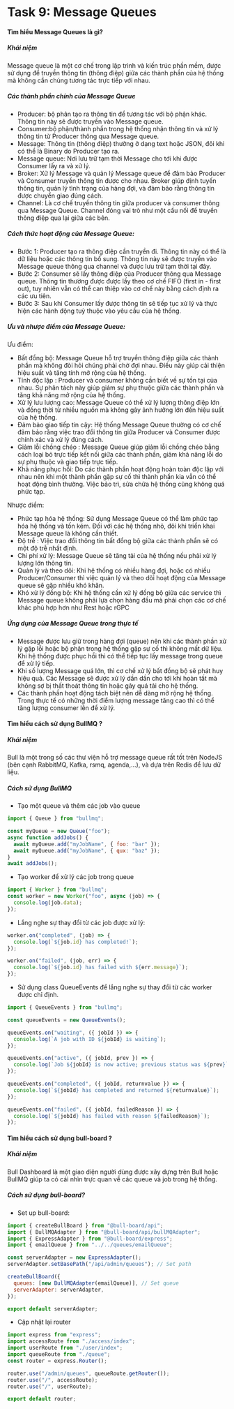 # Task 9: Message Queues

#### Tìm hiểu Message Queues là gì?

##### Khái niệm

Message queue là một cơ chế trong lập trình và kiến trúc phần mềm, được sử dụng để truyền thông tin (thông điệp) giữa các thành phần của hệ thống mà không cần chúng tương tác trực tiếp với nhau.

##### Các thành phần chính của Message Queue

- Producer: bộ phân tạo ra thông tin để tương tác với bộ phận khác. Thông tin này sẽ được truyền vào Message queue.
- Consumer:bộ phận/thành phần trong hệ thống nhận thông tin và xử lý thông tin từ Producer thông qua Message queue.
- Message: Thông tin (thông điệp) thường ở dạng text hoặc JSON, đôi khi có thể là Binary do Producer tạo ra.
- Message queue: Nơi lưu trữ tạm thời Message cho tới khi được Consumer lấy ra và xử lý.
- Broker: Xử lý Message và quản lý Message queue để đảm bảo Producer và Consumer truyền thông tin được cho nhau. Broker giúp định tuyến thông tin, quản lý tình trạng của hàng đợi, và đảm bảo rằng thông tin được chuyển giao đúng cách.
- Channel: Là cơ chế truyền thông tin giữa producer và consumer thông qua Message Queue. Channel đóng vai trò như một cầu nối để truyền thông điệp qua lại giữa các bên.

##### Cách thức hoạt động của Message Queue:

- Bước 1: Producer tạo ra thông điệp cần truyền đi. Thông tin này có thể là dữ liệu hoặc các thông tin bổ sung. Thông tin này sẽ được truyền vào Message queue thông qua channel và được lưu trữ tạm thời tại đây.
- Bước 2: Consumer sẽ lấy thông điệp của Producer thông qua Message queue. Thông tin thường được được lấy theo cơ chế FIFO (first in - first out), tuy nhiên vẫn có thể can thiệp vào cơ chế này bằng cách định ra các ưu tiên.
- Bước 3: Sau khi Consumer lấy được thông tin sẽ tiếp tục xử lý và thực hiện các hành động tuỳ thuộc vào yêu cầu của hệ thống.

##### Ưu và nhược điểm của Message Queue:

Ưu điểm:

- Bất đồng bộ: Message Queue hỗ trợ truyền thông điệp giữa các thành phần mà không đòi hỏi chúng phải chờ đợi nhau. Điều này giúp cải thiện hiệu suất và tăng tính mở rộng của hệ thống.
- Tính độc lập : Producer và consumer không cần biết về sự tồn tại của nhau. Sự phân tách này giúp giảm sự phụ thuộc giữa các thành phần và tăng khả năng mở rộng của hệ thống.
- Xử lý lưu lượng cao: Message Queue có thể xử lý lượng thông điệp lớn và đồng thời từ nhiều nguồn mà không gây ảnh hưởng lớn đến hiệu suất của hệ thống.
- Đảm bảo giao tiếp tin cậy: Hệ thống Message Queue thường có cơ chế đảm bảo rằng việc trao đổi thông tin giữa Producer và Consumer được chính xác và xử lý đúng cách.
- Giảm lỗi chồng chéo : Message Queue giúp giảm lỗi chồng chéo bằng cách loại bỏ trực tiếp kết nối giữa các thành phần, giảm khả năng lỗi do sự phụ thuộc và giao tiếp trực tiếp.
- Khả năng phục hồi: Do các thành phần hoạt động hoàn toàn độc lập với nhau nên khi một thành phần gặp sự cố thì thành phần kia vẫn có thể hoạt động bình thường. Việc bảo trì, sửa chữa hệ thống cũng không quá phức tạp.

Nhược điểm:

- Phức tạp hóa hệ thống: Sử dụng Message Queue có thể làm phức tạp hóa hệ thống và tốn kém. Đối với các hệ thống nhỏ, đôi khi triển khai Message queue là không cần thiết.
- Độ trễ : Việc trao đổi thông tin bất đồng bộ giữa các thành phần sẽ có một độ trễ nhất định.
- Chi phí xử lý: Message Queue sẽ tăng tải của hệ thống nếu phải xử lý lượng lớn thông tin.
- Quản lý và theo dõi: Khi hệ thống có nhiều hàng đợi, hoặc có nhiều Producer/Consumer thì việc quản lý và theo dõi hoạt động của Message queue sẽ gặp nhiều khó khăn.
- Khó xử lý đồng bộ: Khi hệ thống cần xử lý đồng bộ giữa các service thì Message queue không phải lựa chọn hàng đầu mà phải chọn các cơ chế khác phù hợp hơn như Rest hoặc rGPC

##### Ứng dụng của Message Queue trong thực tế

- Message được lưu giữ trong hàng đợi (queue) nên khi các thành phần xử lý gặp lỗi hoặc bộ phận trong hệ thống gặp sự cố thì không mất dữ liệu. Khi hệ thống được phục hồi thì có thể tiếp tục lấy message trong queue để xử lý tiếp.
- Khi số lượng Message quá lớn, thì cơ chế xử lý bất đồng bộ sẽ phát huy hiệu quả. Các Message sẽ được xử lý dần dần cho tới khi hoàn tất mà không sợ bị thất thoát thông tin hoặc gây quá tải cho hệ thống.
- Các thành phần hoạt động tách biệt nên dễ dàng mở rộng hệ thống. Trong thực tế có những thời điểm lượng message tăng cao thì có thể tăng lượng consumer lên để xử lý.

#### Tìm hiểu cách sử dụng BullMQ ?

##### Khái niệm

Bull là một trong số các thư viện hỗ trợ message queue rất tốt trên NodeJS (bên cạnh RabbitMQ, Kafka, rsmq, agenda,...), và dựa trên Redis để lưu dữ liệu.

##### Cách sử dụng BullMQ

- Tạo một queue và thêm các job vào queue

```js
import { Queue } from "bullmq";

const myQueue = new Queue("foo");
async function addJobs() {
  await myQueue.add("myJobName", { foo: "bar" });
  await myQueue.add("myJobName", { qux: "baz" });
}
await addJobs();
```

- Tạo worker để xử lý các job trong queue

```js
import { Worker } from "bullmq";
const worker = new Worker("foo", async (job) => {
  console.log(job.data);
});
```

- Lắng nghe sự thay đổi từ các job được xử lý:

```js
worker.on("completed", (job) => {
  console.log(`${job.id} has completed!`);
});

worker.on("failed", (job, err) => {
  console.log(`${job.id} has failed with ${err.message}`);
});
```

- Sử dụng class QueueEvents để lắng nghe sự thay đổi từ các worker được chỉ định.

```js
import { QueueEvents } from "bullmq";

const queueEvents = new QueueEvents();

queueEvents.on("waiting", ({ jobId }) => {
  console.log(`A job with ID ${jobId} is waiting`);
});

queueEvents.on("active", ({ jobId, prev }) => {
  console.log(`Job ${jobId} is now active; previous status was ${prev}`);
});

queueEvents.on("completed", ({ jobId, returnvalue }) => {
  console.log(`${jobId} has completed and returned ${returnvalue}`);
});

queueEvents.on("failed", ({ jobId, failedReason }) => {
  console.log(`${jobId} has failed with reason ${failedReason}`);
});
```

#### Tìm hiểu cách sử dụng bull-board ?

##### Khái niệm

Bull Dashboard là một giao diện người dùng được xây dựng trên Bull hoặc BullMQ giúp ta có cái nhìn trực quan về các queue và job trong hệ thống.

##### Cách sử dụng bull-board?

- Set up bull-board:

```js
import { createBullBoard } from "@bull-board/api";
import { BullMQAdapter } from "@bull-board/api/bullMQAdapter";
import { ExpressAdapter } from "@bull-board/express";
import { emailQueue } from "../../queues/emailQueue";

const serverAdapter = new ExpressAdapter();
serverAdapter.setBasePath("/api/admin/queues"); // Set path

createBullBoard({
  queues: [new BullMQAdapter(emailQueue)], // Set queue
  serverAdapter: serverAdapter,
});

export default serverAdapter;
```

- Cập nhật lại router

```js
import express from "express";
import accessRoute from "./access/index";
import userRoute from "./user/index";
import queueRoute from "./queue";
const router = express.Router();

router.use("/admin/queues", queueRoute.getRouter());
router.use("/", accessRoute);
router.use("/", userRoute);

export default router;
```
